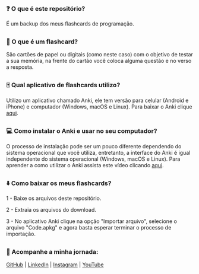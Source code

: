 ### ❓ O que é este repositório?

É um backup dos meus flashcards de programação.

##
 
### 🤔 O que é um flashcard?
 
São cartões de papel ou digitais (como neste caso) com o objetivo de testar a sua memória, na frente do cartão você coloca alguma questão e no verso a resposta.

##

### 🀄️ Qual aplicativo de flashcards utilizo?

Utilizo um aplicativo chamado Anki, ele tem versão para celular (Android e iPhone) e computador (Windows, macOS e Linux). Para baixar o Anki clique [aqui](https://apps.ankiweb.net).

##

### 💻 Como instalar o Anki e usar no seu computador?

O processo de instalação pode ser um pouco diferente dependendo do sistema operacional que você utiliza, entretanto, a interface do Anki é igual independente do sistema operacional (Windows, macOS e Linux). Para aprender a como utilizar o Anki assista este vídeo clicando [aqui](https://www.youtube.com/watch?v=tKkKnZXphUE).

##

### ⬇️ Como baixar os meus flashcards?

1 - Baixe os arquivos deste repositório.

2 - Extraia os arquivos do download.

3 - No aplicativo Anki clique na opção "Importar arquivo", selecione o arquivo "Code.apkg" e agora basta esperar terminar o processo de importação.

##

### 📱 Acompanhe a minha jornada:

[GitHub](https://github.com/oliveltonsantos) | [LinkedIn](https://www.linkedin.com/in/olivelton-santos) | [Instagram](https://www.instagram.com/navegandoemc0d1gos) | [YouTube](https://www.youtube.com/@navegandoemc0d1gos)
